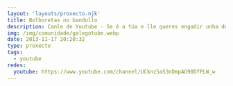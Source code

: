 ```yaml
---
layout: 'layouts/proxecto.njk'
title: Bolboretas no bandullo
description: Canle de Youtube - Se é a túa e lle queres engadir unha descripción e etiquetas, ponte en contacto con nós.
img: /img/comunidade/galegotube.webp
date: 2013-11-17 20:20:32
type: proxecto
tags:
  - youtube
redes:
  youtube: https://www.youtube.com/channel/UCknz5aS3nDmpAG90DfPLW_w
---
```


